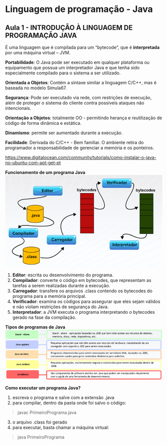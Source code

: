 # Linguagem de programação - Java

## Aula 1 - INTRODUÇÃO À LINGUAGEM DE PROGRAMAÇÃO JAVA

É uma linguagem que é compilada para um “bytecode”, que é **interpretada** por uma máquina virtual – JVM.


**Portabilidade**: O Java pode ser executado em qualquer plataforma ou equipamento que possua um interpretador Java e que tenha sido especialmente compilado para o sistema a ser utilizado.


**Orientada a Objetos**: Contém a sintaxe similar a linguagem C/C++, mas é baseada no modelo Simula67.


**Segurança**: Pode ser executado via rede, com restrições de execução, além de proteger o sistema do cliente contra possíveis ataques não intencionais.


**Orientação a Objetos**: totalmente OO - permitindo herança e reutilização de código de forma dinâmica e estática.


**Dinamismo**: permite ser aumentado durante a execução.


**Facilidade**: Derivada do C/C++ - Bem familiar. O ambiente retira do programador a responsabilidade de gerenciar a memória e os ponteiros.


<https://www.digitalocean.com/community/tutorials/como-instalar-o-java-no-ubuntu-com-apt-get-pt>


**Funcionamento de um programa Java**  
![Funcionamento de um programa Java](/media/Linguagem_de_Programacao-Java/Aula1/funcionamento-programa-java.png)



1. **Editor**: escrita ou desenvolvimento do programa.
2. **Compilador**: converte o código em bytecodes, que representam as tarefas a serem realizadas durante a execução.
3. **Carregador**: transfere os arquivos .class contendo os bytecodes do programa para a memória principal.
4. **Verificador**: examina os códigos para assegurar que eles sejam válidos e não violam restrições de segurança do Java.
5. **Interpretador**: a JVM executa o programa interpretando o bytecodes gerado na fase da compilação.

**Tipos de programas de Java**
![Tipos de programas de Java](/media/Linguagem_de_Programacao-Java/Aula1/Tipos_de_programas_de_Java.png)

**Como executar um programa Java?**

1. escreva o programa e salve com a extensão .java 
2. para compilar, dentro da pasta onde foi salvo o código:
> javac PrimeiroPrograma.java
3. o arquivo .class foi gerado
4. para executar, basta chamar a máquina virtual:

> java PrimeiroPrograma
